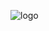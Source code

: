 

![logo](https://upload.wikimedia.org/wikipedia/commons/thumb/8/82/LAMP_software_bundle.svg/420px-LAMP_software_bundle.svg.png)